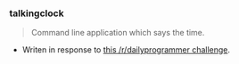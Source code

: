 ### talkingclock
> Command line application which says the time.

* Writen in response to [this /r/dailyprogrammer challenge](https://www.reddit.com/r/dailyprogrammer/comments/6jr76h/20170627_challenge_321_easy_talking_clock).

